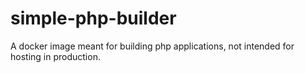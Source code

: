 # simple-php-builder
A docker image meant for building php applications, not intended for hosting in production.
